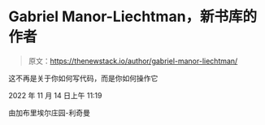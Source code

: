 # Gabriel Manor-Liechtman，新书库的作者

> 原文：<https://thenewstack.io/author/gabriel-manor-liechtman/>

这不再是关于你如何写代码，而是你如何操作它

2022 年 11 月 14 日上午 11:19

由加布里埃尔庄园-利奇曼